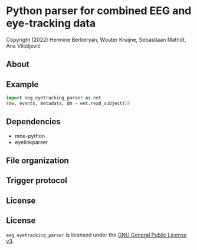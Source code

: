 # Python parser for combined EEG and eye-tracking data

Copyright (2022) Hermine Berberyan, Wouter Kruijne, Sebastiaan Mathôt, Ana Vilotijević

## About


## Example

```python
import eeg_eyetracking_parser as eet
raw, events, metadata, dm = eet.read_subject(2)
```

## Dependencies

- mne-python
- eyelinkparser

## File organization


## Trigger protocol


## License

## License

`eeg_eyetracking_parser` is licensed under the [GNU General Public License
v3](http://www.gnu.org/licenses/gpl-3.0.en.html).

